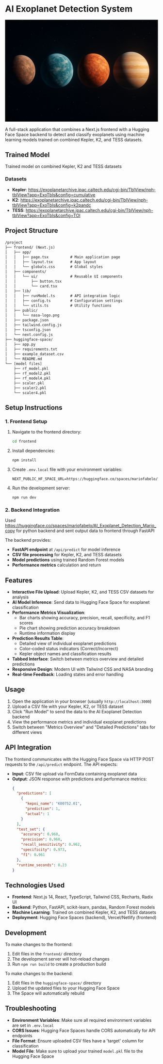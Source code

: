 # AI Exoplanet Detection System

![Exoplanets in Deep Space](Exoplanets%20in%20Deep%20Space.png)

A full-stack application that combines a Next.js frontend with a Hugging Face Space backend to detect and classify exoplanets using machine learning models trained on combined Kepler, K2, and TESS datasets.

## Trained Model

Trained model on combined Kepler, K2 and TESS datasets

### Datasets
- **Kepler**: https://exoplanetarchive.ipac.caltech.edu/cgi-bin/TblView/nph-tblView?app=ExoTbls&config=cumulative
- **K2**: https://exoplanetarchive.ipac.caltech.edu/cgi-bin/TblView/nph-tblView?app=ExoTbls&config=k2pandc
- **TESS**: https://exoplanetarchive.ipac.caltech.edu/cgi-bin/TblView/nph-tblView?app=ExoTbls&config=TOI

## Project Structure

```
/project
├── frontend/ (Next.js)
│   ├── app/
│   │   ├── page.tsx          # Main application page
│   │   ├── layout.tsx        # App layout
│   │   └── globals.css       # Global styles
│   ├── components/
│   │   └── ui/               # Reusable UI components
│   │       ├── button.tsx
│   │       └── card.tsx
│   ├── lib/
│   │   ├── runModel.ts       # API integration logic
│   │   ├── config.ts         # Configuration settings
│   │   └── utils.ts          # Utility functions
│   ├── public/
│   │   └── nasa-logo.png
│   ├── package.json
│   ├── tailwind.config.js
│   ├── tsconfig.json
│   └── next.config.js
├── huggingface-space/
│   ├── app.py
│   ├── requirements.txt
│   ├── example_dataset.csv
│   └── README.md
└── [model files]
    ├── rf_model.pkl
    ├── rf_model2.pkl
    ├── rf_model4.pkl
    ├── scaler.pkl
    ├── scaler2.pkl
    └── scaler4.pkl
```

## Setup Instructions

### 1. Frontend Setup

1. Navigate to the frontend directory:
   ```bash
   cd frontend
   ```

2. Install dependencies:
   ```bash
   npm install
   ```

3. Create `.env.local` file with your environment variables:
   ```
   NEXT_PUBLIC_HF_SPACE_URL=https://huggingface.co/spaces/mariofabelo/AI_Exoplanet_Detection_Mario_copy/api/predict
   ```

4. Run the development server:
   ```bash
   npm run dev
   ```

### 2. Backend Integration

Used https://huggingface.co/spaces/mariofabelo/AI_Exoplanet_Detection_Mario_copy for python backend and sent output data to frontend through FastAPI

The backend provides:
- **FastAPI endpoint** at `/api/predict` for model inference
- **CSV file processing** for Kepler, K2, and TESS datasets
- **Model predictions** using trained Random Forest models
- **Performance metrics** calculation and return

## Features

- **Interactive File Upload**: Upload Kepler, K2, and TESS CSV datasets for analysis
- **AI Model Inference**: Send data to Hugging Face Space for exoplanet classification
- **Performance Metrics Visualization**: 
  - Bar charts showing accuracy, precision, recall, specificity, and F1 scores
  - Pie chart showing prediction accuracy breakdown
  - Runtime information display
- **Prediction Results Table**: 
  - Detailed view of individual exoplanet predictions
  - Color-coded status indicators (Correct/Incorrect)
  - Kepler object names and classification results
- **Tabbed Interface**: Switch between metrics overview and detailed predictions
- **Responsive Design**: Modern UI with Tailwind CSS and NASA branding
- **Real-time Feedback**: Loading states and error handling

## Usage

1. Open the application in your browser (usually `http://localhost:3000`)
2. Upload a CSV file with your Kepler, K2, or TESS dataset
3. Click "Run Model" to send the data to the AI Exoplanet Detection backend
4. View the performance metrics and individual exoplanet predictions
5. Switch between "Metrics Overview" and "Detailed Predictions" tabs for different views

## API Integration

The frontend communicates with the Hugging Face Space via HTTP POST requests to the `/api/predict` endpoint. The API expects:

- **Input**: CSV file upload via FormData containing exoplanet data
- **Output**: JSON response with predictions and performance metrics:
  ```json
  {
    "predictions": [
      {
        "kepoi_name": "K00752.01",
        "prediction": 1,
        "actual": 1
      }
    ],
    "test_set": {
      "accuracy": 0.968,
      "precision": 0.960,
      "recall_sensitivity": 0.962,
      "specificity": 0.973,
      "f1": 0.961
    },
    "runtime_seconds": 0.23
  }
  ```

## Technologies Used

- **Frontend**: Next.js 14, React, TypeScript, Tailwind CSS, Recharts, Radix UI
- **Backend**: Python, FastAPI, scikit-learn, pandas, Random Forest models
- **Machine Learning**: Trained on combined Kepler, K2, and TESS datasets
- **Deployment**: Hugging Face Spaces (backend), Vercel/Netlify (frontend)

## Development

To make changes to the frontend:

1. Edit files in the `frontend/` directory
2. The development server will hot-reload changes
3. Run `npm run build` to create a production build

To make changes to the backend:

1. Edit files in the `huggingface-space/` directory
2. Upload the updated files to your Hugging Face Space
3. The Space will automatically rebuild

## Troubleshooting

- **Environment Variables**: Make sure all required environment variables are set in `.env.local`
- **CORS Issues**: Hugging Face Spaces handle CORS automatically for API endpoints
- **File Format**: Ensure uploaded CSV files have a 'target' column for classification
- **Model File**: Make sure to upload your trained `model.pkl` file to the Hugging Face Space
